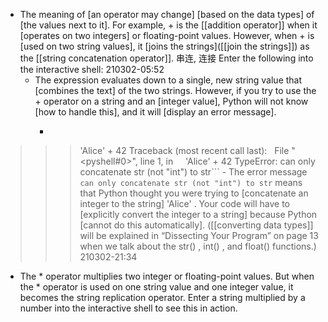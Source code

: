 - The meaning of [an operator may change] [based on the data types] of [the values next to it]. For example, + is the [[addition operator]] when it [operates on two integers] or floating-point values. However, when + is [used on two string values], it [joins the strings]([[join the strings]]) as the [[string concatenation operator]]. 串连, 连接 Enter the following into the interactive shell:
210302-05:52
    - The expression evaluates down to a single, new string value that [combines the text] of the two strings. However, if you try to use the + operator on a string and an [integer value], Python will not know [how to handle this], and it will [display an error message].
        - ```python
>>> 'Alice' + 42
Traceback (most recent call last):
  File "<pyshell#0>", line 1, in <module>
    'Alice' + 42
TypeError: can only concatenate str (not "int") to str```
        - The error message `can only concatenate str (not "int") to str` means that Python thought you were trying to [concatenate an integer to the string] 'Alice' . Your code will have to [explicitly convert the integer to a string] because Python [cannot do this automatically]. ([[converting data types]] will be explained in “Dissecting Your Program” on page 13 when we talk about the str() , int() , and float() functions.)
210302-21:34
- The * operator multiplies two integer or floating-point values. But when the * operator is used on one string value and one integer value, it becomes the string replication operator. Enter a string multiplied by a number into the interactive shell to see this in action.
